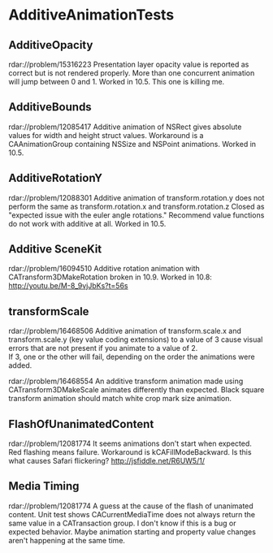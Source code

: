 AdditiveAnimationTests
======================

## AdditiveOpacity
rdar://problem/15316223
Presentation layer opacity value is reported as correct but is not rendered properly.
More than one concurrent animation will jump between 0 and 1.
Worked in 10.5.
This one is killing me.


## AdditiveBounds
rdar://problem/12085417
Additive animation of NSRect gives absolute values for width and height struct values. 
Workaround is a CAAnimationGroup containing NSSize and NSPoint animations.
Worked in 10.5.

## AdditiveRotationY
rdar://problem/12088301
Additive animation of transform.rotation.y does not perform the same as transform.rotation.x and transform.rotation.z
Closed as "expected issue with the euler angle rotations." Recommend value functions do not work with additive at all.
Worked in 10.5.

## Additive SceneKit
rdar://problem/16094510
Additive rotation animation with CATransform3DMakeRotation broken in 10.9. 
Worked in 10.8: http://youtu.be/M-8_9vjJbKs?t=56s


## transformScale
rdar://problem/16468506
Additive animation of transform.scale.x and transform.scale.y (key value coding extensions) 
to a value of 3 cause visual errors that are not present if you animate to a value of 2.  
If 3, one or the other will fail, depending on the order the animations were added.

rdar://problem/16468554
An additive transform animation made using CATransform3DMakeScale animates differently than expected. 
Black square transform animation should match white crop mark size animation.

## FlashOfUnanimatedContent
rdar://problem/12081774
It seems animations don't start when expected.
Red flashing means failure. 
Workaround is kCAFillModeBackward.
Is this what causes Safari flickering? 
http://jsfiddle.net/R6UW5/1/

## Media Timing
rdar://problem/12081774
A guess at the cause of the flash of unanimated content.
Unit test shows CACurrentMediaTime does not always return the same value in a CATransaction group. 
I don't know if this is a bug or expected behavior.
Maybe animation starting and property value changes aren't happening at the same time.



